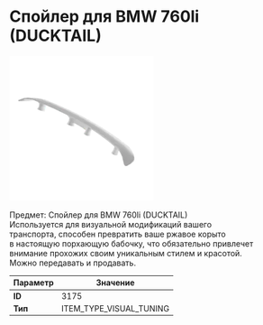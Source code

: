 # Спойлер для BMW 760li (DUCKTAIL)

![Item Image](../img/3175.webp?raw=true)

Предмет: Спойлер для BMW 760li (DUCKTAIL)<br>Используется для визуальной модификаций вашего<br>транспорта, способен превратить ваше ржавое корыто<br>в настоящую порхающую бабочку, что обязательно привлечет<br>внимание прохожих своим уникальным стилем и красотой.<br>Можно передавать и продавать.


| Параметр | Значение |
|----------|----------|
| **ID** | 3175 |
| **Тип** | ITEM_TYPE_VISUAL_TUNING |

